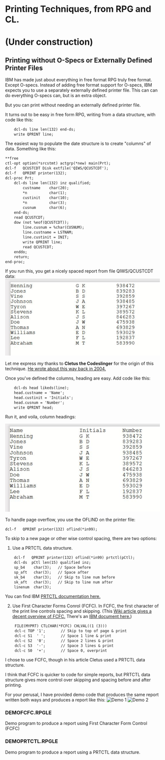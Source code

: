 # Printing Techniques, from RPG and CL.
# (Under construction)
##  Printing without O-Specs or Externally Defined Printer Files
IBM has made just about everything in free format RPG truly free format. Except O-specs. Instead of adding free format support for O-specs, IBM expects you to use a separately externally defined printer file. This can can do everything O-specs can, but is an extra object. 

But you can print without needing an externally defined printer file.

It turns out to be easy in free form RPG, writing from a data structure, with code like this:
```
    dcl-ds line len(132) end-ds;
    write QPRINT line;
```
The easiest way to populate the date structure is to create "columns" of data. Something like this:
```
**free
ctl-opt option(*srcstmt) actgrp(*new) main(Prt);
dcl-f   QCUSTCDT Disk extfile('QIWS/QCUSTCDT');
dcl-f   QPRINT printer(132);
dcl-proc Prt;
    dcl-ds line len(132) inz qualified;
        custname    char(20);
        *n          char(1);
        custinit    char(10);
        *n          char(3);
        cusnum      char(6);
    end-ds;
    read QCUSTCDT;
    dow (not %eof(QCUSTCDT));
        line.cusnum = %char(CUSNUM);
        line.custname = LSTNAM;
        line.custinit = INIT;
        write QPRINT line;
        read QCUSTCDT;
    enddo;
    return;
end-proc;
```
If you run this, you get a nicely spaced report from file QIWS/QCUSTCDT data:
![Sample report](images/Overview_1.jpg)

Let me express my thanks to **Cletus the Codeslinger** for the origin of this technique. [He wrote about this way back in 2004.](https://www.itjungle.com/2004/04/14/fhg041404-story02/)

Once you've defined the columns, heading are easy. Add code like this:
```
    dcl-ds head likeds(line);
    head.custname = 'Name';
    head.custinit = 'Initials';
    head.cusnum = 'Number';
    write QPRINT head;
```
Run it, and voila, column headings:

![Sample with headings](images/Overview_2.jpg)

To handle page overflow, you use the OFLIND on the printer file:
```
dcl-f   QPRINT printer(132) oflind(*in99);
```
To skip to a new page or other wise control spacing, there are two options:
1. Use a PRTCTL data structure.
```
    dcl-f   QPRINT printer(132) oflind(*in99) prtctl(pCtl);
    dcl-ds  pCtl len(15) qualified inz;
    sp_b4    char(3);   // Space before
    sp_aft   char(3);   // Space after
    sk_b4    char(3);   // Skip to line num before
    sk_aft   char(3);   // Skip to line num after
    linenum  char(3);
```
You can find IBM [PRTCTL documentation here.](https://www.ibm.com/docs/en/i/7.4?topic=structcompat-extended-length-prtctl-data-structure)

2. Use First Character Forms Conrol (FCFC).
    In FCFC, the first character of the print line controls spacing and skipping. (This [Wiki article gives a decent overview of FCFC.](https://en.wikipedia.org/wiki/ASA_carriage_control_characters) There's an [IBM document here.](https://www.ibm.com/support/pages/list-fcfc-controls-and-their-meanings))
   ```
    FILE(MYPRT) CTLCHAR(*FCFC) CHLVAL((1 (3)))
    dcl-c TOP '1';       // Skip to top of page & print
    dcl-c S1  ' ';       // Space 1 line & print
    dcl-c S2  '0';       // Space 2 lines & print
    dcl-c S3  '-';       // Space 3 lines & print
    dcl-c S0  '+';       // Space 0, overprint
    ```
I chose to use FCFC, though in his article Cletus used a PRTCTL data structure.

I think that FCFC is quicker to code for simple reports, but PRTCTL data structure gives more control over skipping and spacing before and after printing.

For your perusal, I have provided demo code that produces the same report written both ways and produces a report like this:
![Demo 1](images/Overview_3.jpg)
![Demo 2](images/Overview_4.jpg)

### DEMOFCFC.RPGLE
Demo program to produce a report using First Character Form Control (FCFC)

### DEMOPRTCTL.RPGLE
Demo program to produce a report using a PRTCTL data structure.
